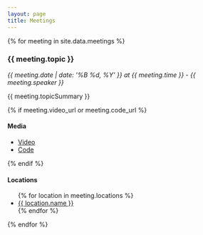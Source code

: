```yaml
---
layout: page
title: Meetings
---
```

<script src="//cdnjs.cloudflare.com/ajax/libs/jquery/1.9.1/jquery.min.js"></script>
<script src="/public/js/site.js"></script>
<div class="meetings">
{% for meeting in site.data.meetings %}
<div class="meeting"
     id="meeting-id-{{ meeting.id }}"
     data-meeting-id="{{ meeting.id }}"
     data-meeting-date="{{ meeting.date }}">
  <h3>{{ meeting.topic }}</h3>
  <p><em>{{ meeting.date | date: '%B %d, %Y' }} at {{ meeting.time }} - {{ meeting.speaker }}</em></p>
  <p>{{ meeting.topicSummary }}</p>

  {% if meeting.video_url or meeting.code_url %}
    <h4>Media</h4>
    <ul>
      <li><a href="{{ meeting.video_url }}">Video</a></li>
      <li><a href="{{ meeting.code_url }}">Code</a></li>
    </ul>
  {% endif %}

  <div class="locations">
  <h4>Locations</h4>
    <ul>
      {% for location in meeting.locations %}<li><a href="{{ location.map_url }}">{{ location.name }}</a></li>
      {% endfor %}</ul>
  </div>
</div>
{% endfor %}
</div>
